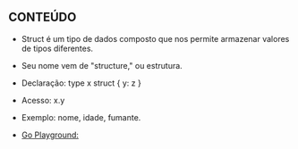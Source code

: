 ## CONTEÚDO

- Struct é um tipo de dados composto que nos permite armazenar valores de tipos diferentes.
- Seu nome vem de "structure," ou estrutura.
- Declaração: type x struct { y: z }
- Acesso: x.y
- Exemplo: nome, idade, fumante.

- [Go Playground: ](https://play.golang.org/p/5i0DqxuBp1)
